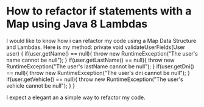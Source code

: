 
# How to refactor if statements with a Map using Java 8 Lambdas

I would like to know how i can refactor my code using a Map Data Structure and Lambdas.
Here is my method:
private void validateUserFields(User user) {
    if(user.getName() == null){
        throw new RuntimeException("The user's name cannot be null");
    }
    if(user.getLastName() == null){
        throw new RuntimeException("The user's lastName cannot be null");
    }
    if(user.getDni() == null){
        throw new RuntimeException("The user's dni cannot be null");
    }
    if(user.getVehicle() == null){
        throw new RuntimeException("The user's vehicle cannot be null");
    }
}

I expect a elegant an a simple way to refactor my code.

        